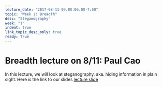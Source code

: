 ```yaml
---
lecture_date: "2017-08-11 09:00:00.00-7:00"
topic: "Week 1: Breadth"
desc: "Steganography"
week: "1"
indent: true
link_topic_desc_only: true
ready: True
---
```


# Breadth lecture  on 8/11: Paul Cao
In this lecture, we will look at steganography, aka. hiding information in plain sight. Here is the link to our slides
[lecture slide](https://drive.google.com/open?id=0B4nPq7yIvSF_VEdBcVNNb25rSFk)
